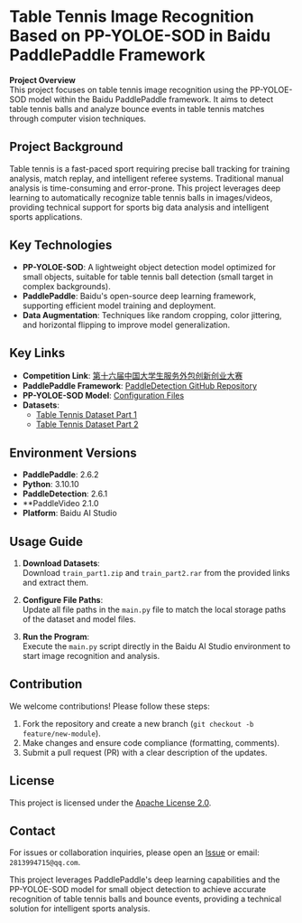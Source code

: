# Table Tennis Image Recognition Based on PP-YOLOE-SOD in Baidu PaddlePaddle Framework  

**Project Overview**  
This project focuses on table tennis image recognition using the PP-YOLOE-SOD model within the Baidu PaddlePaddle framework. It aims to detect table tennis balls and analyze bounce events in table tennis matches through computer vision techniques.  


## Project Background  
Table tennis is a fast-paced sport requiring precise ball tracking for training analysis, match replay, and intelligent referee systems. Traditional manual analysis is time-consuming and error-prone. This project leverages deep learning to automatically recognize table tennis balls in images/videos, providing technical support for sports big data analysis and intelligent sports applications.  


## Key Technologies  
- **PP-YOLOE-SOD**: A lightweight object detection model optimized for small objects, suitable for table tennis ball detection (small target in complex backgrounds).  
- **PaddlePaddle**: Baidu's open-source deep learning framework, supporting efficient model training and deployment.  
- **Data Augmentation**: Techniques like random cropping, color jittering, and horizontal flipping to improve model generalization.  


## Key Links  
- **Competition Link**: [第十六届中国大学生服务外包创新创业大赛](https://aistudio.baidu.com/competition/detail/1273/0/introduction)  
- **PaddlePaddle Framework**: [PaddleDetection GitHub Repository](https://github.com/PaddlePaddle/PaddleDetection)  
- **PP-YOLOE-SOD Model**: [Configuration Files](https://github.com/PaddlePaddle/PaddleDetection/tree/release/2.8.1/configs/smalldet)  
- **Datasets**:  
  - [Table Tennis Dataset Part 1](https://aistudio.baidu.com/datasetdetail/321050)  
  - [Table Tennis Dataset Part 2](https://aistudio.baidu.com/datasetdetail/321057)  


## Environment Versions  
- **PaddlePaddle**: 2.6.2  
- **Python**: 3.10.10  
- **PaddleDetection**: 2.6.1
- **PaddleVideo 2.1.0
- **Platform**: Baidu AI Studio

## Usage Guide  
1. **Download Datasets**:  
   Download `train_part1.zip` and `train_part2.rar` from the provided links and extract them.  

2. **Configure File Paths**:  
   Update all file paths in the `main.py` file to match the local storage paths of the dataset and model files.  

3. **Run the Program**:  
   Execute the `main.py` script directly in the Baidu AI Studio environment to start image recognition and analysis.


## Contribution  
We welcome contributions! Please follow these steps:  
1. Fork the repository and create a new branch (`git checkout -b feature/new-module`).  
2. Make changes and ensure code compliance (formatting, comments).  
3. Submit a pull request (PR) with a clear description of the updates.  


## License  
This project is licensed under the [Apache License 2.0](LICENSE).  


## Contact  
For issues or collaboration inquiries, please open an [Issue](https://github.com/your-username/your-repo/issues) or email: `2813994715@qq.com`.  









This project leverages PaddlePaddle's deep learning capabilities and the PP-YOLOE-SOD model for small object detection to achieve accurate recognition of table tennis balls and bounce events, providing a technical solution for intelligent sports analysis.
